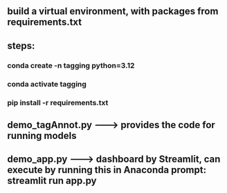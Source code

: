 ## build a virtual environment, with packages from requirements.txt

## steps:
### conda create -n tagging python=3.12
### conda activate tagging
### pip install -r requirements.txt


## demo_tagAnnot.py ---> provides the code for running models
## demo_app.py ---> dashboard by Streamlit, can execute by running this in Anaconda prompt: streamlit run app.py
